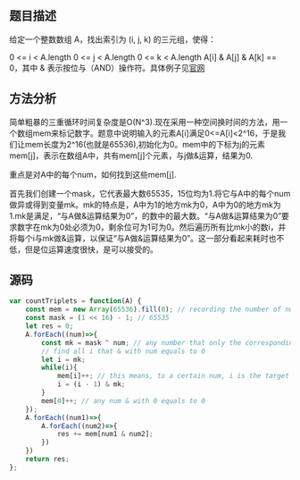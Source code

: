 ## 题目描述
给定一个整数数组 A，找出索引为 (i, j, k) 的三元组，使得：

0 <= i < A.length
0 <= j < A.length
0 <= k < A.length
A[i] & A[j] & A[k] == 0，其中 & 表示按位与（AND）操作符。具体例子见[官网](https://leetcode-cn.com/problems/triples-with-bitwise-and-equal-to-zero/)
## 方法分析
简单粗暴的三重循环时间复杂度是O(N^3).现在采用一种空间换时间的方法，用一个数组mem来标记数字。题意中说明输入的元素A[i]满足0<=A[i]<2^16，于是我们让mem长度为2^16(也就是65536),初始化为0。mem中的下标为j的元素mem[j]，表示在数组A中，共有mem[j]个元素，与j做&运算，结果为0.

重点是对A中的每个num，如何找到这些mem[j].

首先我们创建一个mask，它代表最大数65535，15位均为1.将它与A中的每个num做异或得到变量mk。mk的特点是，A中为1的地方mk为0，A中为0的地方mk为1.mk是满足，“与A做&运算结果为0”，的数中的最大数。“与A做&运算结果为0”要求数字在mk为0处必须为0，剩余位可为1可为0。然后遍历所有比mk小的数i，并将每个i与mk做&运算，以保证“与A做&运算结果为0”。这一部分看起来耗时也不低，但是位运算速度很快，是可以接受的。
## 源码
```javascript
var countTriplets = function(A) {
    const mem = new Array(65536).fill(0); // recording the number of number to specific number of & equal to 0
    const mask = (1 << 16) - 1; // 65535
    let res = 0;
    A.forEach((num)=>{
        const mk = mask ^ num; // any number that only the corresponding pos (to mk) is 1, & with num equals to 0
        // find all i that & with num equals to 0
        let i = mk;
        while(i){
            mem[i]++; // this means, to a certain num, i is the target num.(i can be target num for several numbers)
            i = (i - 1) & mk; 
        }
        mem[0]++; // any num & with 0 equals to 0
    });
    A.forEach((num1)=>{
        A.forEach((num2)=>{
            res += mem[num1 & num2];
        })
    })
    return res;
};
```
